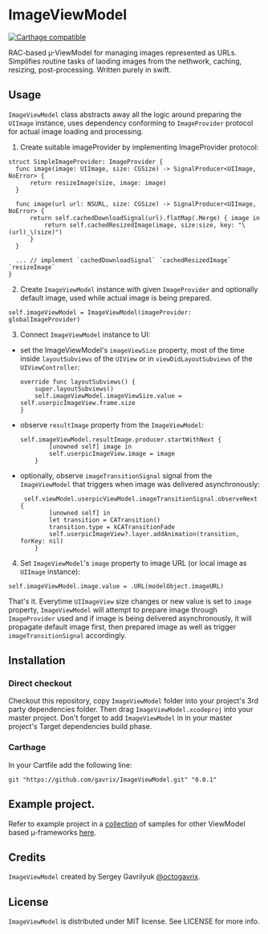 # ImageViewModel

[![Carthage compatible](https://img.shields.io/badge/Carthage-compatible-4BC51D.svg?style=flat)](https://github.com/Carthage/Carthage)


RAC-based µ-ViewModel for managing images represented as URLs. Simplifies routine tasks of laoding images from the nethwork, caching, resizing, post-processing. Written purely in swift.

## Usage

`ImageViewModel` class abstracts away all the logic around preparing the `UIImage` instance, uses dependency conforming to `ImageProvider` protocol for actual image loading and processing.

1. Create suitable imageProvider by implementing ImageProvider protocol:
  ```
  struct SimpleImageProvider: ImageProvider {
    func image(image: UIImage, size: CGSize) -> SignalProducer<UIImage, NoError> {
        return resizeImage(size, image: image)
    }
    
    func image(url url: NSURL, size: CGSize) -> SignalProducer<UIImage, NoError> {
        return self.cachedDownloadSignal(url).flatMap(.Merge) { image in
            return self.cachedResizedImage(image, size:size, key: "\(url)_\(size)")
        }
    }
    
    ... // implement `cachedDownloadSignal` `cachedResizedImage` `resizeImage`
  }
  ```

2. Create `ImageViewModel` instance with given `ImageProvider` and optionally default image, used while actual image is being prepared.
  ```
  self.imageViewModel = ImageViewModel(imageProvider: globalImageProvider)
  ```

3. Connect `ImageViewModel` instance to UI: 
  - set the ImageViewModel's `imageViewSize` property, most of the time inside `layoutSubviews` of the `UIView` or in `viewDidLayoutSubviews` of the `UIViewController`:
    ```
    override func layoutSubviews() {
        super.layoutSubviews()
        self.imageViewModel.imageViewSize.value = self.userpicImageView.frame.size
    }
    ```
    
  - observe `resultImage` property from the `ImageViewModel`:
    ```
    self.imageViewModel.resultImage.producer.startWithNext {
            [unowned self] image in
            self.userpicImageView.image = image
        }
    ```
  
  - optionally, observe `imageTransitionSignal` signal from the `ImageViewModel` that triggers when image was delivered asynchronously:
    ```
     self.viewModel.userpicViewModel.imageTransitionSignal.observeNext {
            [unowned self] in
            let transition = CATransition()
            transition.type = kCATransitionFade
            self.userpicImageView?.layer.addAnimation(transition, forKey: nil)
        }
    ```

4. Set `ImageViewModel`'s `image` property to image URL (or local image as `UIImage` instance):
  ```
  self.imageViewModel.image.value = .URL(modelObject.imageURL)
  ```

That's it. Everytime `UIImageView` size changes or new value is set to `image` property, `ImageViewModel` will attempt to prepare image through `ImageProvider` used and if image is being delivered asynchronously, it will propagate default image first, then prepared image as well as trigger `imageTransitionSignal` accordingly.

## Installation

### Direct checkout

Checkout this repository, copy `ImageViewModel` folder into your project's 3rd party dependencies folder. Then drag `ImageViewModel.xcodeproj` into your master project. Don't forget to add `ImageViewModel` in in your master project's Target dependencies build phase.

### Carthage

In your Cartfile add the following line:

```
git "https://github.com/gavrix/ImageViewModel.git" "0.0.1"
```


## Example project.

Refer to example project in a [collection](https://github.com/gavrix/ViewModelsSamples) of samples for other ViewModel based µ-frameworks [here](https://github.com/gavrix/ViewModelsSamples/blob/master/ImageViewModelExample/README.md).


## Credits

`ImageViewModel` created by Sergey Gavrilyuk [@octogavrix](http://twitter.com/octogavrix).


## License

`ImageViewModel` is distributed under MIT license. See LICENSE for more info.
